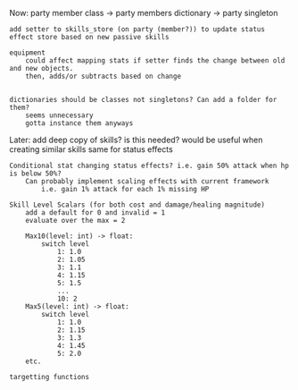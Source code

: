 Now:
	party member class -> party members dictionary -> party singleton 

	add setter to skills_store (on party (member?)) to update status effect store based on new passive skills

	equipment
		could affect mapping stats if setter finds the change between old and new objects.
		then, adds/or subtracts based on change


	dictionaries should be classes not singletons? Can add a folder for them?
		seems unnecessary
		gotta instance them anyways

Later:
	add deep copy of skills? is this needed?
			would be useful when creating similar skills
		same for status effects

	Conditional stat changing status effects? i.e. gain 50% attack when hp is below 50%?
		Can probably implement scaling effects with current framework
			i.e. gain 1% attack for each 1% missing HP

	Skill Level Scalars (for both cost and damage/healing magnitude)
		add a default for 0 and invalid = 1
		evaluate over the max = 2

		Max10(level: int) -> float: 
			switch level
				1: 1.0
				2: 1.05
				3: 1.1
				4: 1.15
				5: 1.5
				...
				10: 2
		Max5(level: int) -> float: 
			switch level
				1: 1.0
				2: 1.15
				3: 1.3
				4: 1.45
				5: 2.0
		etc.

	targetting functions
	
